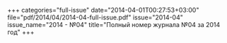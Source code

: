 +++
categories="full-issue"
date="2014-04-01T00:27:53+03:00"
file="pdf/2014/04/2014-04-full-issue.pdf"
issue="2014-04"
issue_name="2014 - №04"
title="Полный номер журнала №04 за 2014 год"
+++